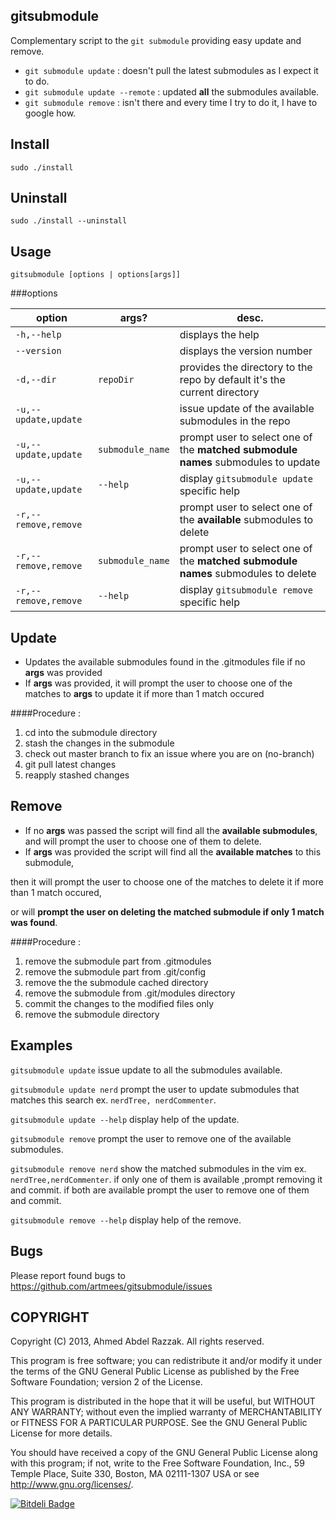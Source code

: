 gitsubmodule
------------
Complementary script to the `git submodule` providing easy update and remove.
* `git submodule update` : doesn't pull the latest submodules as I expect it to do.
* `git submodule update --remote` : updated __all__ the submodules available.
* `git submodule remove` : isn't there and every time I try to do it, I have to google how.
 
Install
-
`sudo ./install`

Uninstall
-
`sudo ./install --uninstall`

Usage
-
`gitsubmodule [options | options[args]]`

###options

| option      | args? |  desc. |
|-------------|-------|--------|
| `-h,--help` |  | displays the help|
| `--version` |  | displays the version number|
| `-d,--dir ` | `repoDir`  |  provides the directory to the repo by default it's the current directory |
| `-u,--update,update` | | issue update of the available submodules in the repo |
| `-u,--update,update` | `submodule_name` | prompt user to select one of the __matched submodule names__ submodules to update |
| `-u,--update,update` | `--help` | display `gitsubmodule update` specific help |
| `-r,--remove,remove` || prompt user to select one of the __available__ submodules to delete |
| `-r,--remove,remove`| `submodule_name`| prompt user to select one of the __matched submodule names__ submodules to delete |
| `-r,--remove,remove`| `--help` | display `gitsubmodule remove` specific help |


Update
-
* Updates the available submodules found in the .gitmodules file if no __args__ was provided
* If __args__ was provided, it will prompt the user to choose one of the matches to __args__ to update it
 if more than 1 match occured

####Procedure :
1. cd into the submodule directory
2. stash the changes in the submodule
3. check out master branch to fix an issue where you are on (no-branch)
4. git pull latest changes
5. reapply stashed changes

Remove
-
* If no __args__ was passed the script will find all the __available submodules__, and will prompt the user to choose one of them to delete.
* If __args__ was provided the script will find all the __available matches__ to this submodule,

then it will prompt the user to choose one of the matches to delete it if more than 1 match occured, 

or will __prompt the user on deleting the matched submodule if only 1 match was found__.

####Procedure :
1. remove the submodule part from .gitmodules
2. remove the submodule part from .git/config
3. remove the the submodule cached directory
4. remove the submodule from .git/modules directory
5. commit the changes to the modified files only
6. remove the submodule directory

Examples
-
`gitsubmodule update` issue update to all the submodules available.

`gitsubmodule update nerd` prompt the user to update submodules that matches this search ex. `nerdTree, nerdCommenter`.

`gitsubmodule update --help` display help of the update.

`gitsubmodule remove` prompt the user to remove one of the available submodules.

`gitsubmodule remove nerd` show the matched submodules in the vim ex. `nerdTree,nerdCommenter`.
 if only one of them is available ,prompt removing it and commit.
 if both are available prompt the user to remove one of them and commit.


`gitsubmodule remove --help` display help of the remove.


Bugs
-
Please report found bugs to <https://github.com/artmees/gitsubmodule/issues>

COPYRIGHT
---------
Copyright (C) 2013, Ahmed Abdel Razzak. All rights reserved.

This program is free software; you can redistribute it and/or modify it under the terms of the GNU General Public License as published by the
Free Software Foundation; version 2 of the License.

This program is distributed in the hope that it will be useful, but WITHOUT ANY WARRANTY; without even the implied warranty of MERCHANTABILITY or
FITNESS FOR A PARTICULAR PURPOSE. See the GNU General Public License for more details.

You should have received a copy of the GNU General Public License along with this program; if not, write to the Free Software Foundation, Inc., 59
Temple Place, Suite 330, Boston, MA 02111-1307 USA or see http://www.gnu.org/licenses/.


[![Bitdeli Badge](https://d2weczhvl823v0.cloudfront.net/artmees/gitsubmodule/trend.png)](https://bitdeli.com/free "Bitdeli Badge")

